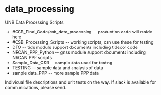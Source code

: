 # data_processing
UNB Data Processing Scripts

* #CSB_Final_Code/csb_data_processing -- production code will reside here
* #CSB_Processing_Scripts -- working scripts, can use these for testing
* DFO -- tide module support documents including tidecor code
* NRCAN_PPP_Python -- gnss module support documents including NRCAN PPP scripts
* Sample_Data_CSB -- sample data used for testing
* TESTING -- sample data and analysis of data
* sample data_PPP -- more sample PPP data 

Individual file descriptions and unit tests on the way. 
If slack is available for communications, please send. 

